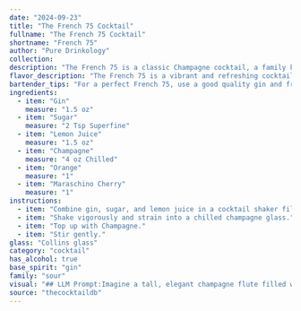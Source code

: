 ```yaml
---
date: "2024-09-23"
title: "The French 75 Cocktail"
fullname: "The French 75 Cocktail"
shortname: "French 75"
author: "Pure Drinkology"
collection:
description: "The French 75 is a classic Champagne cocktail, a family known for their celebratory elegance.  Created during World War I in Paris, this potent concoction was named for the powerful French 75mm field gun. "
flavor_description: "The French 75 is a vibrant and refreshing cocktail.  The gin's juniper notes dance with the bright acidity of lemon, balanced by the sweetness of sugar.  Champagne adds a lively effervescence and delicate fruitiness, while the orange zest and maraschino cherry offer a subtle sweetness and complexity.  The overall flavor profile is tart, crisp, and celebratory, with a delightful interplay of citrus and botanicals. "
bartender_tips: "For a perfect French 75, use a good quality gin and fresh lemon juice.  Don't skimp on the sugar – it balances the acidity of the lemon and gin.  Shake vigorously with ice to chill thoroughly, then strain into a chilled coupe glass. Top with champagne for a bubbly finish. Garnish with an orange twist and a maraschino cherry for a classic touch. "
ingredients:
  - item: "Gin"
    measure: "1.5 oz"
  - item: "Sugar"
    measure: "2 Tsp Superfine"
  - item: "Lemon Juice"
    measure: "1.5 oz"
  - item: "Champagne"
    measure: "4 oz Chilled"
  - item: "Orange"
    measure: "1"
  - item: "Maraschino Cherry"
    measure: "1"
instructions:
  - item: "Combine gin, sugar, and lemon juice in a cocktail shaker filled with ice."
  - item: "Shake vigorously and strain into a chilled champagne glass."
  - item: "Top up with Champagne."
  - item: "Stir gently."
glass: "Collins glass"
category: "cocktail"
has_alcohol: true
base_spirit: "gin"
family: "sour"
visual: "## LLM Prompt:Imagine a tall, elegant champagne flute filled with a pale, shimmering liquid that captures the essence of a Parisian sunset. The base is a delicate blush of pink, hinting at the sweetness of the sugar and the tangy allure of the lemon juice. As the liquid climbs, it gradually transitions to a crystal clear, almost ethereal hue, mirroring the sparkling effervescence of the champagne. Atop this liquid cascade, a vibrant orange slice and a bright red maraschino cherry add playful pops of color, completing the scene with a flourish. The gin, though not visible, lingers in the air, its subtle botanical aroma adding a sophisticated complexity to the visual symphony. Describe this exquisite visual experience, capturing the essence of the French 75. "
source: "thecocktaildb"
---
```


